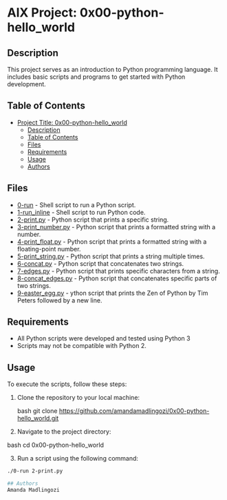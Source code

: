 # AlX Project: 0x00-python-hello_world

## Description
This project serves as an introduction to Python programming language. It includes basic scripts and programs to get started with Python development.

## Table of Contents
- [Project Title: 0x00-python-hello_world](#project-0x00-python-hello_world)
  - [Description](#description)
  - [Table of Contents](#table-of-contents)
  - [Files](#files)
  - [Requirements](#requirements)
  - [Usage](#usage)
  - [Authors](#authors)

## Files
- [0-run](./0-run) - Shell script to run a Python script.
- [1-run_inline](./1-run_inline) - Shell script to run Python code.
- [2-print.py](./2-print.py) - Python script that prints a specific string.
- [3-print_number.py](./3-print_number.py) - Python script that prints a formatted string with a number.
- [4-print_float.py](./4-print_float.py) - Python script that prints a formatted string with a floating-point number.
- [5-print_string.py](./5-print_string.py) - Python script that prints a string multiple times.
- [6-concat.py](./6-concat.py) - Python script that concatenates two strings.
- [7-edges.py](./7-edges.py) - Python script that prints specific characters from a string.
- [8-concat_edges.py](./8-concat_edges.py) - Python script that concatenates specific parts of two strings.
- [9-easter_egg.py](./9-easter_egg.py) - ython script that prints the Zen of Python by Tim Peters followed by a new line.

## Requirements
- All Python scripts were developed and tested using Python 3
- Scripts may not be compatible with Python 2.

## Usage
To execute the scripts, follow these steps:

1. Clone the repository to your local machine:

   bash
   git clone https://github.com/amandamadlingozi/0x00-python-hello_world.git

2.  Navigate to the project directory:

   bash
   cd 0x00-python-hello_world

3.  Run a script using the following command:

   ```bash
   ./0-run 2-print.py

## Authors
Amanda Madlingozi
